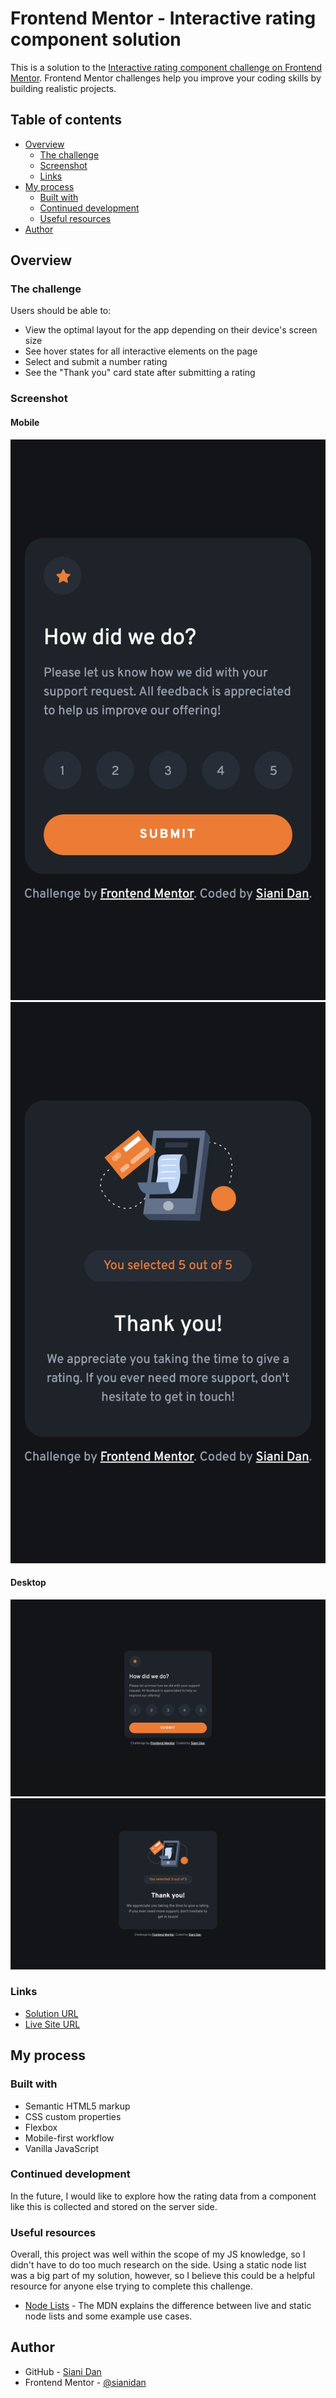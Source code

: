 # Frontend Mentor - Interactive rating component solution

This is a solution to the [Interactive rating component challenge on Frontend Mentor](https://www.frontendmentor.io/challenges/interactive-rating-component-koxpeBUmI). Frontend Mentor challenges help you improve your coding skills by building realistic projects. 

## Table of contents

- [Overview](#overview)
  - [The challenge](#the-challenge)
  - [Screenshot](#screenshot)
  - [Links](#links)
- [My process](#my-process)
  - [Built with](#built-with)
  - [Continued development](#continued-development)
  - [Useful resources](#useful-resources)
- [Author](#author)


## Overview

### The challenge

Users should be able to:

- View the optimal layout for the app depending on their device's screen size
- See hover states for all interactive elements on the page
- Select and submit a number rating
- See the "Thank you" card state after submitting a rating

### Screenshot

#### Mobile
![mobile](./images/mobile.jpeg)
![mobile2](./images/mobile-submitted.jpeg)

#### Desktop
![desktop](./images/desktop.jpeg)
![desktop2](./images/desktop-submitted.png)

### Links

- [Solution URL](https://www.frontendmentor.io/solutions/responsive-rating-component-with-flexbox-ZsjgUvPXYR)
- [Live Site URL](https://sianidan.github.io/Interactive-Rating-Component)

## My process

### Built with

- Semantic HTML5 markup
- CSS custom properties
- Flexbox
- Mobile-first workflow
- Vanilla JavaScript

### Continued development

In the future, I would like to explore how the rating data from a component like this is collected and stored on the server side.

### Useful resources

Overall, this project was well within the scope of my JS knowledge, so I didn't have to do too much research on the side. Using a static node list was a big part of my solution, however, so I believe this could be a helpful resource for anyone else trying to complete this challenge.

- [Node Lists](https://developer.mozilla.org/en-US/docs/Web/API/NodeList) - The MDN explains the difference between live and static node lists and some example use cases.

## Author

- GitHub - [Siani Dan](https://github.com/sianidan)
- Frontend Mentor - [@sianidan](https://www.frontendmentor.io/profile/sianidan)